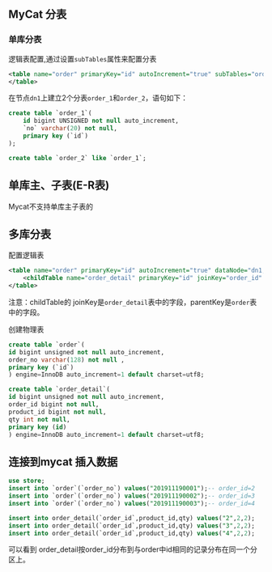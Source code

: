 ## MyCat 分表
### 单库分表 
逻辑表配置,通过设置`subTables`属性来配置分表
```xml
<table name="order" primaryKey="id" autoIncrement="true" subTables="order_$1-2" dataNode="dn1" rule="mod-long">
</table>
```
在节点`dn1`上建立2个分表`order_1`和`order_2`，语句如下：
```sql 
create table `order_1`(
	id bigint UNSIGNED not null auto_increment,
    `no` varchar(20) not null,
    primary key (`id`)
);

create table `order_2` like `order_1`;
```
## 单库主、子表(E-R表)
Mycat不支持单库主子表的

## 多库分表
配置逻辑表
```xml
<table name="order" primaryKey="id" autoIncrement="true" dataNode="dn1,dn2" rule="mod-long">
    <childTable name="order_detail" primaryKey="id" joinKey="order_id" parentKey="id"></childTable>
</table>
```
注意：childTable的 joinKey是`order_detail`表中的字段，parentKey是`order`表中的字段。

创建物理表
```sql
create table `order`(
id bigint unsigned not null auto_increment,
order_no varchar(128) not null ,
primary key (`id`)
) engine=InnoDB auto_increment=1 default charset=utf8;

create table `order_detail`(
id bigint unsigned not null auto_increment,
order_id bigint not null,
product_id bigint not null,
qty int not null,
primary key (id)
) engine=InnoDB auto_increment=1 default charset=utf8;

```

## 连接到mycat 插入数据
```sql
use store;
insert into `order`(`order_no`) values("201911190001");-- order_id=2
insert into `order`(`order_no`) values("201911190002");-- order_id=3
insert into `order`(`order_no`) values("201911190003");-- order_id=4

insert into order_detail(`order_id`,product_id,qty) values("2",2,2);
insert into order_detail(`order_id`,product_id,qty) values("3",2,2);
insert into order_detail(`order_id`,product_id,qty) values("4",2,2);
```
可以看到
order_detail按order_id分布到与order中id相同的记录分布在同一个分区上。
